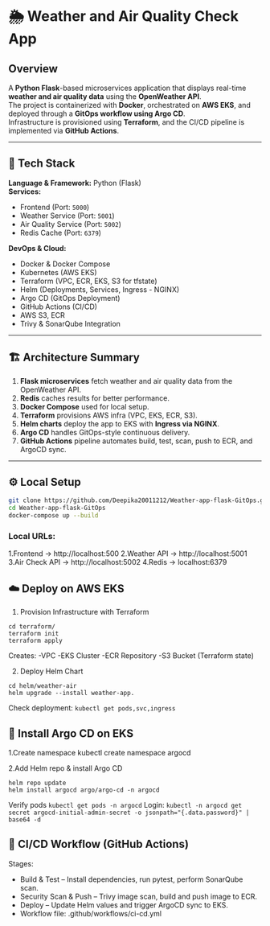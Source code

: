 # 🌦️ Weather and Air Quality Check App

## Overview
A **Python Flask**-based microservices application that displays real-time **weather and air quality data** using the **OpenWeather API**.  
The project is containerized with **Docker**, orchestrated on **AWS EKS**, and deployed through a **GitOps workflow using Argo CD**.  
Infrastructure is provisioned using **Terraform**, and the CI/CD pipeline is implemented via **GitHub Actions**.

---

## 🧩 Tech Stack

**Language & Framework:** Python (Flask)  
**Services:**
- Frontend (Port: `5000`)
- Weather Service (Port: `5001`)
- Air Quality Service (Port: `5002`)
- Redis Cache (Port: `6379`)

**DevOps & Cloud:**
- Docker & Docker Compose  
- Kubernetes (AWS EKS)
- Terraform (VPC, ECR, EKS, S3 for tfstate)
- Helm (Deployments, Services, Ingress - NGINX)
- Argo CD (GitOps Deployment)
- GitHub Actions (CI/CD)
- AWS S3, ECR
- Trivy & SonarQube Integration

---

## 🏗️ Architecture Summary
1. **Flask microservices** fetch weather and air quality data from the OpenWeather API.  
2. **Redis** caches results for better performance.  
3. **Docker Compose** used for local setup.  
4. **Terraform** provisions AWS infra (VPC, EKS, ECR, S3).  
5. **Helm charts** deploy the app to EKS with **Ingress via NGINX**.  
6. **Argo CD** handles GitOps-style continuous delivery.  
7. **GitHub Actions** pipeline automates build, test, scan, push to ECR, and ArgoCD sync.  

---

## ⚙️ Local Setup
```bash
git clone https://github.com/Deepika20011212/Weather-app-flask-GitOps.git
cd Weather-app-flask-GitOps
docker-compose up --build
```
### Local URLs:

1.Frontend → http://localhost:500
2.Weather API → http://localhost:5001
3.Air Check API → http://localhost:5002
4.Redis → localhost:6379

## ☁️ Deploy on AWS EKS

1. Provision Infrastructure with Terraform
```
cd terraform/
terraform init
terraform apply
``` 
Creates:
-VPC
-EKS Cluster
-ECR Repository
-S3 Bucket (Terraform state)

2. Deploy Helm Chart
```
cd helm/weather-air
helm upgrade --install weather-app.
```
Check deployment:
```kubectl get pods,svc,ingress```
## 🚀 Install Argo CD on EKS
1.Create namespace
kubectl create namespace argocd

2.Add Helm repo & install Argo CD
```helm repo add argo https://argoproj.github.io/argo-helm
helm repo update
helm install argocd argo/argo-cd -n argocd
```
Verify pods
```kubectl get pods -n argocd```
Login: 
```kubectl -n argocd get secret argocd-initial-admin-secret -o jsonpath="{.data.password}" | base64 -d```
## 🔄 CI/CD Workflow (GitHub Actions)
Stages:
- Build & Test – Install dependencies, run pytest, perform SonarQube scan.
- Security Scan & Push – Trivy image scan, build and push image to ECR.
- Deploy – Update Helm values and trigger ArgoCD sync to EKS.
- Workflow file: .github/workflows/ci-cd.yml
